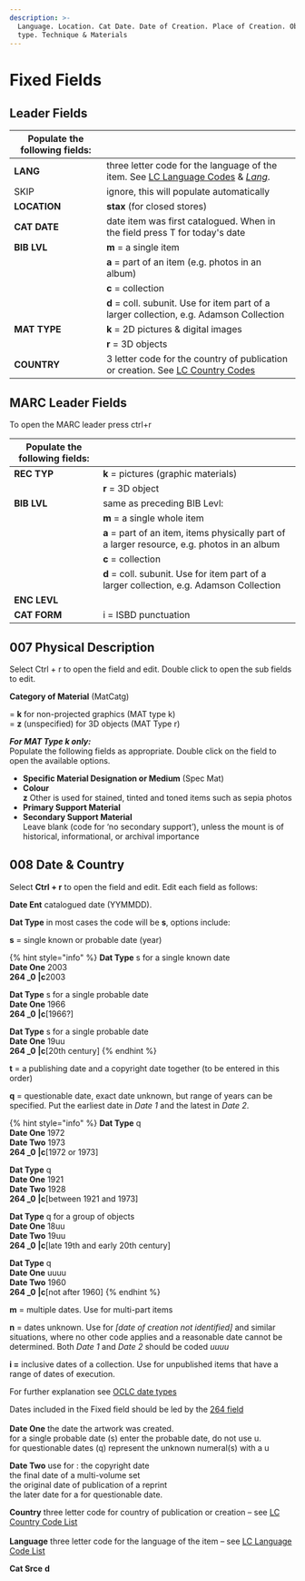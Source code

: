 ```yaml
---
description: >-
  Language. Location. Cat Date. Date of Creation. Place of Creation. Object
  type. Technique & Materials
---
```


# Fixed Fields

## Leader Fields

| Populate the following fields: |                                                                                                                                                                                   |
| ------------------------------ | --------------------------------------------------------------------------------------------------------------------------------------------------------------------------------- |
| **LANG**                       | three letter code for the language of the item. See [LC Language Codes](https://www.loc.gov/marc/languages/) & [_Lang_](https://www.oclc.org/bibformats/en/fixedfield/lang.html). |
| SKIP                           | ignore, this will populate automatically                                                                                                                                          |
| **LOCATION**                   | **stax** (for closed stores)                                                                                                                                                      |
| **CAT DATE**                   | date item was first catalogued. When in the field press T for today's date                                                                                                        |
| **BIB LVL**                    | **m** = a single item                                                                                                                                                             |
|                                | **a** = part of an item (e.g. photos in an album)                                                                                                                                 |
|                                | **c** = collection                                                                                                                                                                |
|                                | **d** = coll. subunit. Use for item part of a larger collection, e.g. Adamson Collection                                                                                          |
| **MAT TYPE**                   | **k** = 2D pictures & digital images                                                                                                                                              |
|                                | **r** = 3D objects                                                                                                                                                                |
| **COUNTRY**                    | 3 letter code for the country of publication or creation. See [LC Country Codes](https://www.loc.gov/marc/countries/)                                                             |

## MARC Leader Fields

To open the MARC leader press ctrl+r

| Populate the following fields: |                                                                                              |
| ------------------------------ | -------------------------------------------------------------------------------------------- |
| **REC TYP**                    | **k** = pictures (graphic materials)                                                         |
|                                | **r** = 3D object                                                                            |
| **BIB LVL**                    | same as preceding BIB Levl:                                                                  |
|                                | **m** = a single whole item                                                                  |
|                                | **a** = part of an item, items physically part of a larger resource, e.g. photos in an album |
|                                | **c** = collection                                                                           |
|                                | **d** = coll. subunit. Use for item part of a larger collection, e.g. Adamson Collection     |
| **ENC LEVL**                   |                                                                                              |
| **CAT FORM**                   | i = ISBD punctuation                                                                         |

## 007 Physical Description

Select Ctrl + r to open the field and edit. Double click to open the sub fields to edit.

**Category of Material** (MatCatg)

\= **k** for non-projected graphics (MAT type k)\
\= **z** (unspecified) for 3D objects (MAT Type r)

_**For MAT Type k only:**_\
Populate the following fields as appropriate. Double click on the field to open the available options.

* **Specific Material Designation or Medium** (Spec Mat)
* **Colour**\
  **z** Other is used for stained, tinted and toned items such as sepia photos
* **Primary Support Material**
* **Secondary Support Material**\
  Leave blank (code for ‘no secondary support’), unless the mount is of historical, informational, or archival importance

## 008 Date & Country

Select **Ctrl + r** to open the field and edit. Edit each field as follows:

**Date Ent** catalogued date (YYMMDD).

**Dat Type** in most cases the code will be **s**, options include:

**s** = single known or probable date (year)

{% hint style="info" %}
**Dat Type** s for a single known date\
**Date One** 2003\
**264 \_0** **|c**2003

**Dat Type** s for a single probable date\
**Date One** 1966\
**264 \_0** **|c**\[1966?]

**Dat Type** s for a single probable date\
**Date One** 19uu\
**264 \_0** **|c**\[20th century]
{% endhint %}

**t** = a publishing date and a copyright date together (to be entered in this order)

**q** = questionable date, exact date unknown, but range of years can be specified. Put the earliest date in _Date 1_ and the latest in _Date 2_.

{% hint style="info" %}
**Dat Type** q\
**Date One** 1972\
**Date Two** 1973\
**264 \_0** **|c**\[1972 or 1973]

**Dat Type** q\
**Date One** 1921\
**Date Two** 1928\
**264 \_0** **|c**\[between 1921 and 1973]

**Dat Type** q for a group of objects\
**Date One** 18uu\
**Date Two** 19uu\
**264 \_0** **|c**\[late 19th and early 20th century]

**Dat Type** q\
**Date One** uuuu\
**Date Two** 1960\
**264 \_0** **|c**\[not after 1960]
{% endhint %}

**m** = multiple dates. Use for multi-part items

**n** = dates unknown. Use for _\[date of creation not identified]_ and similar situations, where no other code applies and a reasonable date cannot be determined. Both _Date 1_ and _Date 2_ should be coded _uuuu_

**i =** inclusive dates of a collection. Use for unpublished items that have a range of dates of execution.

For further explanation see [OCLC date types](https://www.oclc.org/bibformats/en/fixedfield/dtst.html)

Dates included in the Fixed field should be led by the [264 field](264-creation-and-copyright.md)\
\
**Date One** the date the artwork was created.\
for a single probable date (s) enter the probable date, do not use u.\
for questionable dates (q) represent the unknown numeral(s) with a u

**Date Two** use for : the copyright date\
the final date of a multi-volume set\
the original date of publication of a reprint\
the later date for a for questionable date.

**Country** three letter code for country of publication or creation – see [LC Country Code List](http://www.loc.gov/marc/countries/)\
\
**Language** three letter code for the language of the item – see [LC Language Code List](http://www.loc.gov/marc/languages/language\_code.html)

**Cat Srce** **d**
